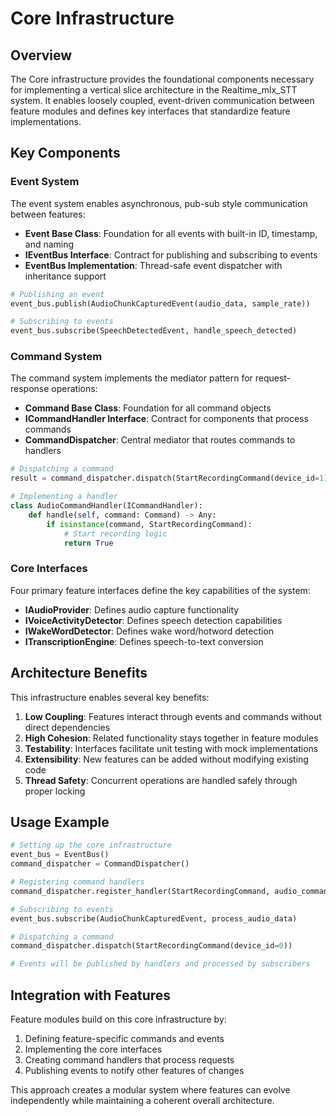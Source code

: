 # Core Infrastructure

## Overview

The Core infrastructure provides the foundational components necessary for implementing a vertical slice architecture in the Realtime_mlx_STT system. It enables loosely coupled, event-driven communication between feature modules and defines key interfaces that standardize feature implementations.

## Key Components

### Event System

The event system enables asynchronous, pub-sub style communication between features:

- **Event Base Class**: Foundation for all events with built-in ID, timestamp, and naming
- **IEventBus Interface**: Contract for publishing and subscribing to events
- **EventBus Implementation**: Thread-safe event dispatcher with inheritance support

```python
# Publishing an event
event_bus.publish(AudioChunkCapturedEvent(audio_data, sample_rate))

# Subscribing to events
event_bus.subscribe(SpeechDetectedEvent, handle_speech_detected)
```

### Command System

The command system implements the mediator pattern for request-response operations:

- **Command Base Class**: Foundation for all command objects
- **ICommandHandler Interface**: Contract for components that process commands
- **CommandDispatcher**: Central mediator that routes commands to handlers

```python
# Dispatching a command
result = command_dispatcher.dispatch(StartRecordingCommand(device_id=1))

# Implementing a handler
class AudioCommandHandler(ICommandHandler):
    def handle(self, command: Command) -> Any:
        if isinstance(command, StartRecordingCommand):
            # Start recording logic
            return True
```

### Core Interfaces

Four primary feature interfaces define the key capabilities of the system:

- **IAudioProvider**: Defines audio capture functionality
- **IVoiceActivityDetector**: Defines speech detection capabilities
- **IWakeWordDetector**: Defines wake word/hotword detection
- **ITranscriptionEngine**: Defines speech-to-text conversion

## Architecture Benefits

This infrastructure enables several key benefits:

1. **Low Coupling**: Features interact through events and commands without direct dependencies
2. **High Cohesion**: Related functionality stays together in feature modules
3. **Testability**: Interfaces facilitate unit testing with mock implementations
4. **Extensibility**: New features can be added without modifying existing code
5. **Thread Safety**: Concurrent operations are handled safely through proper locking

## Usage Example

```python
# Setting up the core infrastructure
event_bus = EventBus()
command_dispatcher = CommandDispatcher()

# Registering command handlers
command_dispatcher.register_handler(StartRecordingCommand, audio_command_handler)

# Subscribing to events
event_bus.subscribe(AudioChunkCapturedEvent, process_audio_data)

# Dispatching a command
command_dispatcher.dispatch(StartRecordingCommand(device_id=0))

# Events will be published by handlers and processed by subscribers
```

## Integration with Features

Feature modules build on this core infrastructure by:

1. Defining feature-specific commands and events
2. Implementing the core interfaces
3. Creating command handlers that process requests
4. Publishing events to notify other features of changes

This approach creates a modular system where features can evolve independently while maintaining a coherent overall architecture.
